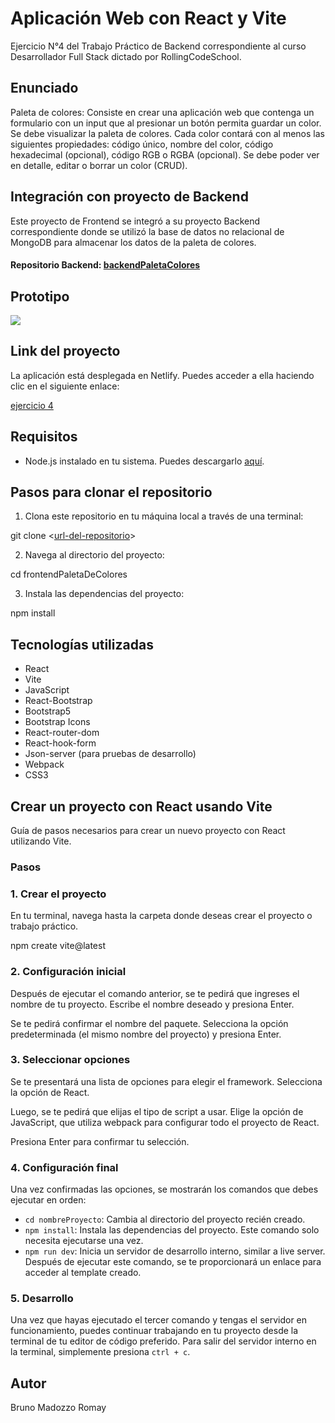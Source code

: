 # Aplicación Web con React y Vite

Ejercicio N°4 del Trabajo Práctico de Backend correspondiente al curso Desarrollador Full Stack dictado por RollingCodeSchool.

## Enunciado

Paleta de colores: Consiste en crear una aplicación web que contenga un formulario con un input que al presionar un botón permita guardar un color. Se debe visualizar la paleta de colores. Cada color contará con al menos las siguientes propiedades: código único, nombre del color, código hexadecimal (opcional), código RGB o RGBA (opcional). Se debe poder ver en detalle, editar o borrar un color (CRUD).

## Integración con proyecto de Backend

Este proyecto de Frontend se integró a su proyecto Backend correspondiente donde se utilizó la base de datos no relacional de MongoDB para almacenar los datos de la paleta de colores.

#### Repositorio Backend: [backendPaletaColores](https://github.com/brunomry/backendPaletaColores.git)

## Prototipo 

<img src="./prototipo.png">

## Link del proyecto

La aplicación está desplegada en Netlify. Puedes acceder a ella haciendo clic en el siguiente enlace:

[ejercicio 4](https://paletadecolores-bmr.netlify.app)

## Requisitos

- Node.js instalado en tu sistema. Puedes descargarlo [aquí](https://nodejs.org/).

## Pasos para clonar el repositorio

1. Clona este repositorio en tu máquina local a través de una terminal:

  git clone <[url-del-repositorio](https://github.com/brunomry/frontendPaletaDeColores.git)>

2. Navega al directorio del proyecto:

  cd frontendPaletaDeColores

3. Instala las dependencias del proyecto:

  npm install

## Tecnologías utilizadas

- React
- Vite
- JavaScript
- React-Bootstrap
- Bootstrap5
- Bootstrap Icons
- React-router-dom
- React-hook-form
- Json-server (para pruebas de desarrollo)
- Webpack
- CSS3

## Crear un proyecto con React usando Vite

Guía de pasos necesarios para crear un nuevo proyecto con React utilizando Vite.

### Pasos

### 1. Crear el proyecto

En tu terminal, navega hasta la carpeta donde deseas crear el proyecto o trabajo práctico.

npm create vite@latest

### 2. Configuración inicial

Después de ejecutar el comando anterior, se te pedirá que ingreses el nombre de tu proyecto. Escribe el nombre deseado y presiona Enter.

Se te pedirá confirmar el nombre del paquete. Selecciona la opción predeterminada (el mismo nombre del proyecto) y presiona Enter.

### 3. Seleccionar opciones

Se te presentará una lista de opciones para elegir el framework. Selecciona la opción de React.

Luego, se te pedirá que elijas el tipo de script a usar. Elige la opción de JavaScript, que utiliza webpack para configurar todo el proyecto de React.

Presiona Enter para confirmar tu selección.

### 4. Configuración final

Una vez confirmadas las opciones, se mostrarán los comandos que debes ejecutar en orden:

- `cd nombreProyecto`: Cambia al directorio del proyecto recién creado.
- `npm install`: Instala las dependencias del proyecto. Este comando solo necesita ejecutarse una vez.
- `npm run dev`: Inicia un servidor de desarrollo interno, similar a live server. Después de ejecutar este comando, se te proporcionará un enlace para acceder al template creado.

### 5. Desarrollo

Una vez que hayas ejecutado el tercer comando y tengas el servidor en funcionamiento, puedes continuar trabajando en tu proyecto desde la terminal de tu editor de código preferido. Para salir del servidor interno en la terminal, simplemente presiona `ctrl + c`.

## Autor

Bruno Madozzo Romay
